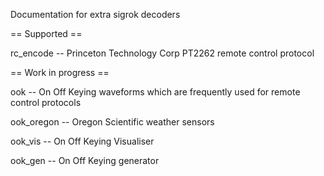 Documentation for extra sigrok decoders

== Supported ==

rc_encode -- Princeton Technology Corp PT2262 remote control protocol 

== Work in progress == 

ook -- On Off Keying waveforms which are frequently used for remote control protocols

ook_oregon -- Oregon Scientific weather sensors

ook_vis -- On Off Keying Visualiser

ook_gen -- On Off Keying generator
